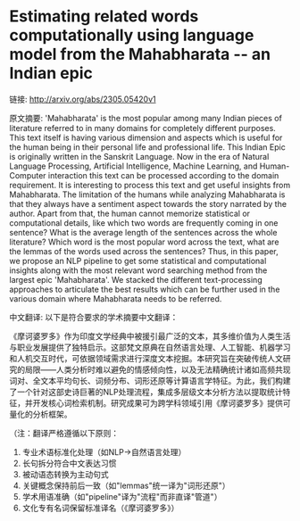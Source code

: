 # Estimating related words computationally using language model from the Mahabharata -- an Indian epic

链接: http://arxiv.org/abs/2305.05420v1

原文摘要:
'Mahabharata' is the most popular among many Indian pieces of literature
referred to in many domains for completely different purposes. This text itself
is having various dimension and aspects which is useful for the human being in
their personal life and professional life. This Indian Epic is originally
written in the Sanskrit Language. Now in the era of Natural Language
Processing, Artificial Intelligence, Machine Learning, and Human-Computer
interaction this text can be processed according to the domain requirement. It
is interesting to process this text and get useful insights from Mahabharata.
The limitation of the humans while analyzing Mahabharata is that they always
have a sentiment aspect towards the story narrated by the author. Apart from
that, the human cannot memorize statistical or computational details, like
which two words are frequently coming in one sentence? What is the average
length of the sentences across the whole literature? Which word is the most
popular word across the text, what are the lemmas of the words used across the
sentences? Thus, in this paper, we propose an NLP pipeline to get some
statistical and computational insights along with the most relevant word
searching method from the largest epic 'Mahabharata'. We stacked the different
text-processing approaches to articulate the best results which can be further
used in the various domain where Mahabharata needs to be referred.

中文翻译:
以下是符合要求的学术摘要中文翻译：

《摩诃婆罗多》作为印度文学经典中被援引最广泛的文本，其多维价值为人类生活与职业发展提供了独特启示。这部梵文原典在自然语言处理、人工智能、机器学习和人机交互时代，可依据领域需求进行深度文本挖掘。本研究旨在突破传统人文研究的局限——人类分析时难以避免的情感倾向性，以及无法精确统计诸如高频共现词对、全文本平均句长、词频分布、词形还原等计算语言学特征。为此，我们构建了一个针对这部史诗巨著的NLP处理流程，集成多层级文本分析方法以提取统计特征，并开发核心词检索机制。研究成果可为跨学科领域引用《摩诃婆罗多》提供可量化的分析框架。

（注：翻译严格遵循以下原则：
1. 专业术语标准化处理（如NLP→自然语言处理）
2. 长句拆分符合中文表达习惯
3. 被动语态转换为主动句式
4. 关键概念保持前后一致（如"lemmas"统一译为"词形还原"）
5. 学术用语准确（如"pipeline"译为"流程"而非直译"管道"）
6. 文化专有名词保留标准译名（《摩诃婆罗多》）
